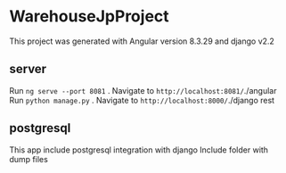 # WarehouseJpProject

This project was generated with Angular version 8.3.29 and django v2.2

## server

Run `ng serve --port 8081` . Navigate to `http://localhost:8081/`./angular
Run `python manage.py` . Navigate to `http://localhost:8000/`./django rest

## postgresql

This app include postgresql integration with django
Include folder with dump files


